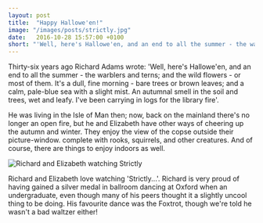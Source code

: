 ```yaml
---
layout: post
title:  "Happy Hallowe'en!"
image: "/images/posts/strictly.jpg"
date:   2016-10-28 15:57:00 +0100
short: "'Well, here's Hallowe'en, and an end to all the summer - the warblers and terns; and the wild flowers - or most of them.'"
---
```


Thirty-six years ago Richard Adams wrote: 'Well, here's Hallowe'en, and an end to all the summer - the warblers and terns; and the wild flowers - or most of them. It's a dull, fine morning - bare trees or brown leaves; and a calm, pale-blue sea with a slight mist. An autumnal smell in the soil and trees, wet and leafy. I've been carrying in logs for the library fire'.

He was living in the Isle of Man then; now, back on the mainland there's no longer an open fire, but he and Elizabeth have other ways of cheering up the autumn and winter. They enjoy the view of the copse outside their picture-window. complete with rooks, squirrels, and other creatures. And of course, there are things to enjoy indoors as well.

![Richard and Elizabeth watching Strictly](/images/posts/strictly.jpg)

Richard and Elizabeth love watching 'Strictly...'. Richard is very proud of having gained a silver medal in ballroom dancing at Oxford when an undergraduate, even though many of his peers thought it a slightly uncool thing to be doing. His favourite dance was the Foxtrot, though we're told he wasn't a bad waltzer either!